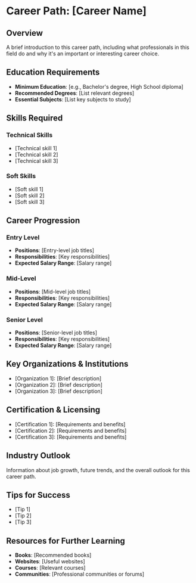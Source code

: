 # Career Path: [Career Name]

## Overview
A brief introduction to this career path, including what professionals in this field do and why it's an important or interesting career choice.

## Education Requirements
- **Minimum Education**: [e.g., Bachelor's degree, High School diploma]
- **Recommended Degrees**: [List relevant degrees]
- **Essential Subjects**: [List key subjects to study]

## Skills Required
### Technical Skills
- [Technical skill 1]
- [Technical skill 2]
- [Technical skill 3]

### Soft Skills
- [Soft skill 1]
- [Soft skill 2]
- [Soft skill 3]

## Career Progression
### Entry Level
- **Positions**: [Entry-level job titles]
- **Responsibilities**: [Key responsibilities]
- **Expected Salary Range**: [Salary range]

### Mid-Level
- **Positions**: [Mid-level job titles]
- **Responsibilities**: [Key responsibilities]
- **Expected Salary Range**: [Salary range]

### Senior Level
- **Positions**: [Senior-level job titles]
- **Responsibilities**: [Key responsibilities]
- **Expected Salary Range**: [Salary range]

## Key Organizations & Institutions
- [Organization 1]: [Brief description]
- [Organization 2]: [Brief description]
- [Organization 3]: [Brief description]

## Certification & Licensing
- [Certification 1]: [Requirements and benefits]
- [Certification 2]: [Requirements and benefits]
- [Certification 3]: [Requirements and benefits]

## Industry Outlook
Information about job growth, future trends, and the overall outlook for this career path.

## Tips for Success
- [Tip 1]
- [Tip 2]
- [Tip 3]

## Resources for Further Learning
- **Books**: [Recommended books]
- **Websites**: [Useful websites]
- **Courses**: [Relevant courses]
- **Communities**: [Professional communities or forums]

